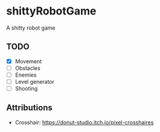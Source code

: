 # shittyRobotGame
A shitty robot game
## TODO 
  * [x] Movement
  * [ ] Obstacles
  * [ ] Enemies
  * [ ] Level generator
  * [ ] Shooting
## Attributions ##
  * Crosshair: https://donut-studio.itch.io/pixel-crosshaires
